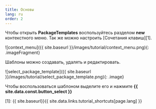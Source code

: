 ```yaml
---
title: Основы
lang: ru
order: 2
---
```


Чтобы открыть **PackageTemplates** воспользуйтесь разделом **new** контекстного меню. Так же можно настроить [Сочетания клавиш][1].

![context_menu]({{ site.baseurl }}/images/tutorial/context_menu.png){: .imageFragment}

Шаблоны можно создавать, удалять и редактировать.

![select_package_template]({{ site.baseurl }}/images/tutorial/select_package_template.png){: .image}

Чтобы воспользоваться шаблоном выделите его и нажмите **{{ site.data.const.button_select }}**


[1]: {{ site.baseurl}}{{ site.data.links.tutorial_shortcuts[page.lang] }}